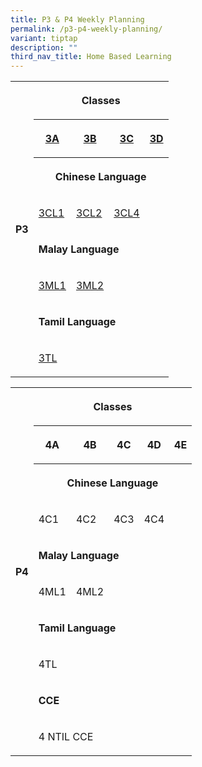 ```yaml
---
title: P3 & P4 Weekly Planning
permalink: /p3-p4-weekly-planning/
variant: tiptap
description: ""
third_nav_title: Home Based Learning
---
```

<table style="minWidth: 125px">
<colgroup>
<col>
<col>
<col>
<col>
<col>
</colgroup>
<tbody>
<tr>
<th rowspan="8" colspan="1">
<p>P3</p>
</th>
<th rowspan="1" colspan="4">
<p>Classes</p>
</th>
</tr>
<tr>
<th rowspan="1" colspan="1">
<p><a href="/files/Home Based Learning/HBL_Weekly_Plan_T3W8__13_14_Aug__3A.pdf" rel="noopener noreferrer nofollow" target="_blank">3A</a>
</p>
</th>
<th rowspan="1" colspan="1">
<p><a href="/files/Home Based Learning/HBL_Weekly_Plan_T3W8__13_14_Aug__3B.pdf" rel="noopener noreferrer nofollow" target="_blank">3B</a>
</p>
</th>
<th rowspan="1" colspan="1">
<p><a href="/files/Home Based Learning/HBL_Weekly_Plan_T3W8__13_14_Aug__3C.pdf" rel="noopener noreferrer nofollow" target="_blank">3C</a>
</p>
</th>
<th rowspan="1" colspan="1">
<p><a href="/files/Home Based Learning/HBL_Weekly_Plan_T3W8__13_14_Aug__3D.pdf" rel="noopener noreferrer nofollow" target="_blank">3D</a>
</p>
</th>
</tr>
<tr>
<th rowspan="1" colspan="4">
<p>Chinese Language</p>
</th>
</tr>
<tr>
<td rowspan="1" colspan="1">
<p><a href="/files/Home Based Learning/HBL_MT_Weekly_Plan_T3W8__13_14_Aug__3CL1.pdf" rel="noopener noreferrer nofollow" target="_blank">3CL1</a>
</p>
</td>
<td rowspan="1" colspan="1">
<p><a href="/files/Home Based Learning/HBL_MT_Weekly_Plan_T3W8__13_14_Aug__3CL2.pdf" rel="noopener noreferrer nofollow" target="_blank">3CL2</a>
</p>
</td>
<td rowspan="1" colspan="1">
<p><a href="/files/Home Based Learning/HBL_MT_Weekly_Plan_T3W8__13_14_Aug__3CL4.pdf" rel="noopener noreferrer nofollow" target="_blank">3CL4</a>
</p>
</td>
<td rowspan="1" colspan="1">
<p></p>
</td>
</tr>
<tr>
<td rowspan="1" colspan="4">
<p><strong>Malay Language</strong>
</p>
</td>
</tr>
<tr>
<td rowspan="1" colspan="1">
<p><a href="/files/Home Based Learning/HBL_MT_Weekly_Plan_T3W8__13_14_Aug__3ML1.pdf" rel="noopener noreferrer nofollow" target="_blank">3ML1</a>
</p>
</td>
<td rowspan="1" colspan="1">
<p><a href="/files/Home Based Learning/HBL_MT_Weekly_Plan_T3W8__13_14_Aug__3ML2.pdf" rel="noopener noreferrer nofollow" target="_blank">3ML2</a>
</p>
</td>
<td rowspan="1" colspan="1">
<p></p>
</td>
<td rowspan="1" colspan="1">
<p></p>
</td>
</tr>
<tr>
<td rowspan="1" colspan="4">
<p><strong>Tamil Language</strong>
</p>
</td>
</tr>
<tr>
<td rowspan="1" colspan="1">
<p><a href="/files/Home Based Learning/HBL_MT_Weekly_Plan_T3W8__13_14_Aug__3TL.pdf" rel="noopener noreferrer nofollow" target="_blank">3TL</a>
</p>
</td>
<td rowspan="1" colspan="1">
<p></p>
</td>
<td rowspan="1" colspan="1">
<p></p>
</td>
<td rowspan="1" colspan="1">
<p></p>
</td>
</tr>
</tbody>
</table>
<table style="minWidth: 150px">
<colgroup>
<col>
<col>
<col>
<col>
<col>
<col>
</colgroup>
<tbody>
<tr>
<th rowspan="10" colspan="1">
<p>P4</p>
</th>
<th rowspan="1" colspan="5">
<p>Classes</p>
</th>
</tr>
<tr>
<th rowspan="1" colspan="1">
<p>4A</p>
</th>
<th rowspan="1" colspan="1">
<p>4B</p>
</th>
<th rowspan="1" colspan="1">
<p>4C</p>
</th>
<th rowspan="1" colspan="1">
<p>4D</p>
</th>
<th rowspan="1" colspan="1">
<p>4E</p>
</th>
</tr>
<tr>
<th rowspan="1" colspan="5">
<p>Chinese Language</p>
</th>
</tr>
<tr>
<td rowspan="1" colspan="1">
<p>4C1</p>
</td>
<td rowspan="1" colspan="1">
<p>4C2</p>
</td>
<td rowspan="1" colspan="1">
<p>4C3</p>
</td>
<td rowspan="1" colspan="1">
<p>4C4</p>
</td>
<td rowspan="1" colspan="1">
<p></p>
</td>
</tr>
<tr>
<td rowspan="1" colspan="5">
<p><strong>Malay Language</strong>
</p>
</td>
</tr>
<tr>
<td rowspan="1" colspan="1">
<p>4ML1</p>
</td>
<td rowspan="1" colspan="1">
<p>4ML2</p>
</td>
<td rowspan="1" colspan="1">
<p></p>
</td>
<td rowspan="1" colspan="1">
<p></p>
</td>
<td rowspan="1" colspan="1">
<p></p>
</td>
</tr>
<tr>
<td rowspan="1" colspan="5">
<p><strong>Tamil Language</strong>
</p>
</td>
</tr>
<tr>
<td rowspan="1" colspan="1">
<p>4TL</p>
</td>
<td rowspan="1" colspan="1">
<p></p>
</td>
<td rowspan="1" colspan="1">
<p></p>
</td>
<td rowspan="1" colspan="1">
<p></p>
</td>
<td rowspan="1" colspan="1">
<p></p>
</td>
</tr>
<tr>
<td rowspan="1" colspan="5">
<p><strong>CCE</strong>
</p>
</td>
</tr>
<tr>
<td rowspan="1" colspan="5">
<p>4 NTIL CCE</p>
</td>
</tr>
</tbody>
</table>
<p></p>